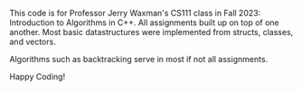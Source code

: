 This code is for Professor Jerry Waxman's CS111 class in Fall 2023: Introduction to Algorithms in C++. 
All assignments built up on top of one another. Most basic datastructures were implemented from structs, 
classes, and vectors. 

Algorithms such as backtracking serve in most if not all assignments.

Happy Coding!
